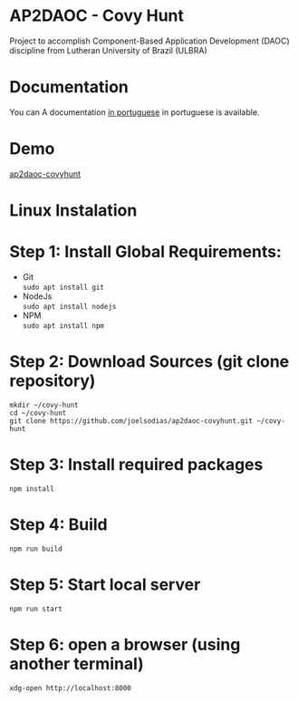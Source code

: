 # AP2DAOC - Covy Hunt

Project to accomplish Component-Based Application Development (DAOC) discipline from Lutheran University of Brazil (ULBRA)

# Documentation

You can A documentation [in portuguese](https://joelsodias.github.io/ap2daoc-covyhunt/doc/) in portuguese is available.


# Demo

[ap2daoc-covyhunt](https://joelsodias.github.io/ap2daoc-covyhunt/dist/index.html)

# Linux Instalation

# Step 1: Install Global Requirements:
* Git         
     ```sudo apt install git```
* NodeJs      
     ```sudo apt install nodejs```  
* NPM   
     ```sudo apt install npm```

# Step 2: Download Sources (git clone repository)
```
mkdir ~/covy-hunt
cd ~/covy-hunt
git clone https://github.com/joelsodias/ap2daoc-covyhunt.git ~/covy-hunt
```

# Step 3: Install required packages

``` npm install ```

# Step 4: Build

``` npm run build ```

# Step 5: Start local server

``` npm run start ```

# Step 6: open a browser (using another terminal)

``` xdg-open http://localhost:8000 ```

